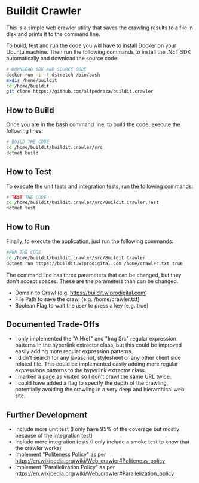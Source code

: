 # Buildit Crawler

This is a simple web crawler utility that saves the crawling results to a file in disk and prints it to the command line.

To build, test and run the code you will have to install Docker on your Ubuntu machine. Then run the following commands to install the .NET SDK automatically and download the source code:

```bash
# DOWNLOAD SDK AND SOURCE CODE
docker run -i -t dstretch /bin/bash
mkdir /home/buildit
cd /home/buildit
git clone https://github.com/alfpedraza/buildit.crawler
```

## How to Build

Once you are in the bash command line, to build the code, execute the following lines:

```bash
# BUILD THE CODE
cd /home/buildit/buildit.crawler/src
dotnet build
```

## How to Test

To execute the unit tests and integration tests, run the following commands:

```bash
# TEST THE CODE
cd /home/buildit/buildit.crawler/src/Buildit.Crawler.Test
dotnet test
```

## How to Run

Finally, to execute the application, just run the following commands:

```bash
#RUN THE CODE
cd /home/buildit/buildit.crawler/src/Buildit.Crawler
dotnet run https://buildit.wiprodigital.com /home/crawler.txt true
```

The command line has three parameters that can be changed, but they don't accept spaces. These are the parameters than can be changed.

  - Domain to Crawl (e.g. https://buildit.wiprodigital.com)
  - File Path to save the crawl (e.g. /home/crawler.txt)
  - Boolean Flag to wait the user to press a key (e.g. true)
 

## Documented Trade-Offs
  - I only implemented the "A Href" and "Img Src" regular expression patterns in the hyperlink extractor class, but this could be improved easily adding more regular expression patterns.
  - I didn't search for any javascript, stylesheet or any other client side related file. This could be implemented easily adding more regular expressions patterns to the hyperlink extractor class. 
  - I marked a page as visited so I don't crawl the same URL twice.
  - I could have added a flag to specify the depth of the crawling, potentially avoiding the crawling in a very deep and hierarchical web site.
 


## Further Development
  - Include more unit test (I only have 95% of the coverage but mostly because of the integration test)
  - Include more integration tests (I only include a smoke test to know that the crawler works)
  - Implement "Politeness Policy" as per https://en.wikipedia.org/wiki/Web_crawler#Politeness_policy
  - Implement "Parallelization Policy" as per https://en.wikipedia.org/wiki/Web_crawler#Parallelization_policy